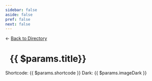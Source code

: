 ```yaml
---
sidebar: false
aside: false
pref: false
next: false
---
```

<script setup lang="ts">
import Button from '/components/Button.vue';
import Icon from '/components/Icon.vue';
</script>

← [Back to Directory](/extensions/)
<h1><Icon v-if="$params.imageDark && $params.imageLight" :srcLight="$params.imageLight" :srcDark="$params.imageDark" />&ensp;{{ $params.title}}</h1>

Shortcode: {{ $params.shortcode }}
Dark: {{ $params.imageDark }}
